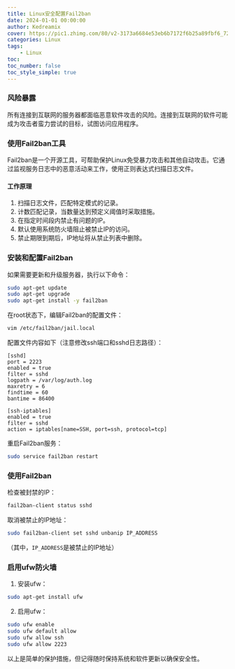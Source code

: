 ```yaml
---
title: Linux安全配置Fail2ban
date: 2024-01-01 00:00:00
author: Kedreamix
cover: https://pic1.zhimg.com/80/v2-3173a6684e53eb6b7172f6b25a89fbf6_720w.png
categories: Linux
tags:
    - Linux
toc:
toc_number: false
toc_style_simple: true
---
```




### 风险暴露

所有连接到互联网的服务器都面临恶意软件攻击的风险。连接到互联网的软件可能成为攻击者蛮力尝试的目标，试图访问应用程序。
### 使用Fail2ban工具
Fail2ban是一个开源工具，可帮助保护Linux免受暴力攻击和其他自动攻击。它通过监视服务日志中的恶意活动来工作，使用正则表达式扫描日志文件。
#### 工作原理

1. 扫描日志文件，匹配特定模式的记录。
2. 计数匹配记录，当数量达到预定义阈值时采取措施。
3. 在指定时间段内禁止有问题的IP。
4. 默认使用系统防火墙阻止被禁止IP的访问。
5. 禁止期限到期后，IP地址将从禁止列表中删除。

### 安装和配置Fail2ban
如果需要更新和升级服务器，执行以下命令：
```bash
sudo apt-get update
sudo apt-get upgrade
sudo apt-get install -y fail2ban
```

在root状态下，编辑Fail2ban的配置文件：
```bash
vim /etc/fail2ban/jail.local
```

配置文件内容如下（注意修改ssh端口和sshd日志路径）：
```properties
[sshd]
port = 2223
enabled = true
filter = sshd
logpath = /var/log/auth.log
maxretry = 6
findtime = 60
bantime = 86400

[ssh-iptables]
enabled = true
filter = sshd
action = iptables[name=SSH, port=ssh, protocol=tcp]
```

重启Fail2ban服务：
```bash
sudo service fail2ban restart
```

### 使用Fail2ban
检查被封禁的IP：
```bash
fail2ban-client status sshd
```

取消被禁止的IP地址：
```bash
sudo fail2ban-client set sshd unbanip IP_ADDRESS
```
（其中，`IP_ADDRESS`是被禁止的IP地址）

### 启用ufw防火墙

1. 安装ufw：
```bash
sudo apt-get install ufw
```

2. 启用ufw：
```bash
sudo ufw enable
sudo ufw default allow
sudo ufw allow ssh
sudo ufw allow 2223
```
以上是简单的保护措施，但记得随时保持系统和软件更新以确保安全性。
